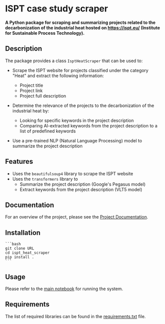 # ISPT case study scraper

**A Python package for scraping and summarizing projects related to the decarbonization of the industrial heat
hosted on https://ispt.eu/  (Institute for Sustainable Process Technology).**

## Description

The package provides a class `IsptHeatScraper` that can be used to:
- Scrape the ISPT website for projects classified under the category "Heat" and extract the following information:
    - Project title
    - Project link
    - Project full description

- Determine the relevance of the projects to the decarbonization of the industrial heat by:
    - Looking for specific keywords in the project description
    - Comparing AI-extracted keywords from the project description to a list of predefined keywords

- Use a pre-trained NLP (Natural Language Processing) model to summarize the project description

## Features

* Uses the `beautifulsoup4` library to scrape the ISPT website
* Uses the `transformers` library to
    - Summarize the project description (Google's Pegasus model)
    - Extract keywords from the project description (VLT5 model)

## Documentation

For an overview of the project, please see the [Project Documentation](docs/ProjectOverview.md).

## Installation

    ```bash
    git clone URL
    cd ispt_heat_scraper
    pip install .
    ```

## Usage
Please refer to the [main notebook](main.ipynb) for running the system.

## Requirements
The list of required libraries can be found in the [requirements.txt](requirements.txt) file.
